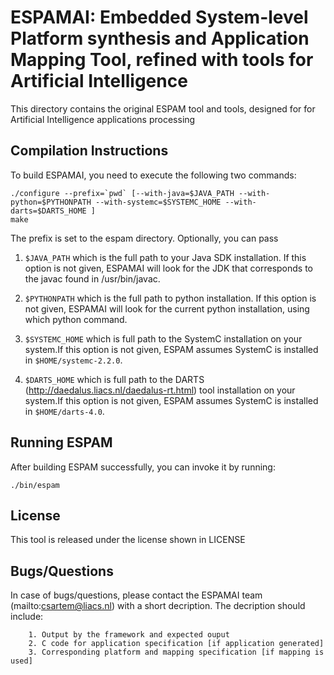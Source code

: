 ESPAMAI: Embedded System-level Platform synthesis and Application Mapping Tool, refined with tools for Artificial Intelligence
==============================================================================================================================

This directory contains the original ESPAM tool and tools, designed for for Artificial Intelligence applications processing


Compilation Instructions
------------------------
To build ESPAMAI, you need to execute the following two commands:

	./configure --prefix=`pwd` [--with-java=$JAVA_PATH --with-python=$PYTHONPATH --with-systemc=$SYSTEMC_HOME --with-darts=$DARTS_HOME ]
	make

The prefix is set to the espam directory.
Optionally, you can pass
1. `$JAVA_PATH` which is the full path to your Java SDK installation.
If this option is not given, ESPAMAI will look for the JDK that corresponds to the javac
found in /usr/bin/javac. 
2. `$PYTHONPATH` which is the full path to python installation.
If this option is not given, ESPAMAI will look for the current python installation, using which python command.
3. `$SYSTEMC_HOME` which is full path to 
the SystemC installation on your system.If this option is not given, ESPAM assumes 
SystemC is installed in `$HOME/systemc-2.2.0`.

4. `$DARTS_HOME` which is full path to 
the DARTS (http://daedalus.liacs.nl/daedalus-rt.html) tool
installation on your system.If this option is not given, ESPAM assumes 
SystemC is installed in `$HOME/darts-4.0`.

Running ESPAM
-------------
After building ESPAM successfully, you can invoke it by running:

	./bin/espam

License
-------
This tool is released under the license shown in LICENSE


Bugs/Questions
--------------
In case of bugs/questions, please contact the ESPAMAI team (mailto:csartem@liacs.nl) with
a short decription. The decription should include:

        1. Output by the framework and expected ouput
        2. C code for application specification [if application generated]
        3. Corresponding platform and mapping specification [if mapping is used]


